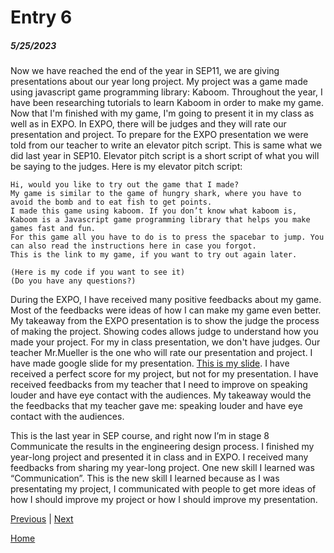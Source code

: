 # Entry 6
##### 5/25/2023

Now we have reached the end of the year in SEP11, we are giving presentations about our year long project. My project was a game made using javascript game programming library: Kaboom. Throughout the year, I have been researching tutorials to learn Kaboom in order to make my game. Now that I'm finished with my game, I'm going to present it in my class as well as in EXPO. In EXPO, there will be judges and they will rate our presentation and project. To prepare for the EXPO presentation we were told from our teacher to write an elevator pitch script. This is same what we did last year in SEP10. Elevator pitch script is a short script of what you will be saying to the judges. Here is my elevator pitch script:

```
Hi, would you like to try out the game that I made?
My game is similar to the game of hungry shark, where you have to avoid the bomb and to eat fish to get points. 
I made this game using kaboom. If you don’t know what kaboom is, Kaboom is a Javascript game programming library that helps you make games fast and fun. 
For this game all you have to do is to press the spacebar to jump. You can also read the instructions here in case you forgot.
This is the link to my game, if you want to try out again later.

(Here is my code if you want to see it)
(Do you have any questions?)
```
During the EXPO, I have received many positive feedbacks about my game. Most of the feedbacks were ideas of how I can make my game even better. My takeaway from the EXPO presentation is to show the judge the process of making the project. Showing codes allows judge to understand how you made your project. For my in class presentation, we don't have judges. Our teacher Mr.Mueller is the one who will rate our presentation and project. I have made google slide for my presentation. [This is my slide](https://docs.google.com/presentation/d/1-w2vGD2DQpte47OWSo3JkwgT690Y3U3nplCrG-dxNtw/edit#slide=id.p). I have received a perfect score for my project, but not for my presentation. I have received feedbacks from my teacher that I need to improve on speaking louder and have eye contact with the audiences. My takeaway would the the feedbacks that my teacher gave me: speaking louder and have eye contact with the audiences.

This is the last year in SEP course, and right now I’m in stage 8 Communicate the results in the engineering design process. I finished my year-long project and presented it in class and in EXPO. I received many feedbacks from sharing my year-long project. One new skill I learned was “Communication”. This is the new skill I learned because as I was presentating my project, I communicated with people to get more ideas of how I should improve my project or how I should improve my presentation.

[Previous](entry05.md) | [Next](entry07.md)

[Home](../README.md)
